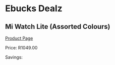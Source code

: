 
# Ebucks Dealz
## Mi Watch Lite (Assorted Colours)
[Product Page](https://www.ebucks.com/web/shop/productSelected.do?prodId=1233009396&catId=842826930)

Price: R1049.00

Savings: 


	
